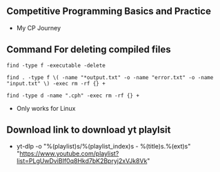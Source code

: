 ## Competitive Programming Basics and Practice

- My CP Journey

## Command For deleting compiled files

```
find -type f -executable -delete
```
```
find . -type f \( -name "*output.txt" -o -name "error.txt" -o -name "input.txt" \) -exec rm -rf {} +
```

```
find -type d -name ".cph" -exec rm -rf {} +
```

- Only works for Linux

## Download link to download yt playlsit
 
- yt-dlp -o "%(playlist)s/%(playlist_index)s - %(title)s.%(ext)s" "https://www.youtube.com/playlist?list=PLgUwDviBIf0q8Hkd7bK2Bpryj2xVJk8Vk"

